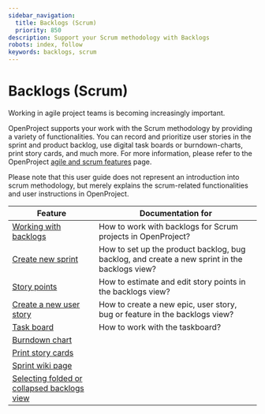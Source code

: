 ```yaml
---
sidebar_navigation:
  title: Backlogs (Scrum)
  priority: 850
description: Support your Scrum methodology with Backlogs
robots: index, follow
keywords: backlogs, scrum
---
```


# Backlogs (Scrum)

Working in agile project teams is becoming increasingly important.

OpenProject supports your work with the Scrum methodology by providing a variety of functionalities. You can record and prioritize user stories in the sprint and product backlog, use digital task boards or burndown-charts, print story cards, and much more. For more information, please refer to the OpenProject [agile and scrum features](https://www.openproject.org/collaboration-software-features/agile-scrum-agile-project-management-openproject/) page.

Please note that this user guide does not represent an introduction into scrum methodology, but merely explains the scrum-related functionalities and user instructions in OpenProject.

| Feature                                                      | Documentation for                                            |
| ------------------------------------------------------------ | ------------------------------------------------------------ |
| [Working with backlogs](work-with-backlogs)                  | How to work with backlogs for Scrum projects in OpenProject? |
| [Create new sprint](manage-sprints)                          | How to set up the product backlog, bug backlog, and create a new sprint in the backlogs view? |
| [Story points](story-points)                                 | How to estimate and edit story points in the backlogs view?  |
| [Create a new user story](create-new-story)                  | How to create a new epic, user story, bug or feature in the backlogs view? |
| [Task board](taskboard)                                      | How to work with the taskboard?                              |
| [Burndown chart](burndown-chart)                             |                                                              |
| [Print story cards](https://www.openproject.org/help/agile-scrum/print-story-cards/) |                                                              |
| [Sprint wiki page](https://www.openproject.org/help/agile-scrum/create-sprint-wiki-page/) |                                                              |
| [Selecting folded or collapsed backlogs view](https://www.openproject.org/help/agile-scrum/selecting-folded-collapsed-backlogs-view/) |                                                              |

